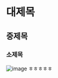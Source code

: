 # 대제목
## 중제목
### 소제목
![image](https://github.com/user-attachments/assets/2a610126-567b-4ce7-92c6-af43d170b5ed)
ㅎㅎㅎㅎㅎ
